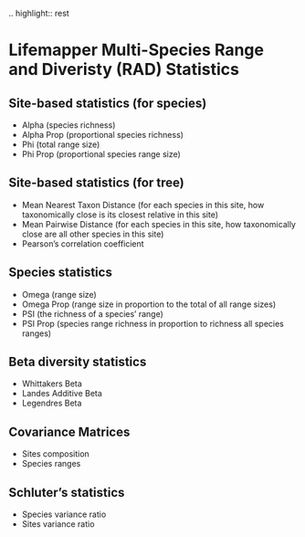 
.. highlight:: rest


Lifemapper Multi-Species Range and Diveristy (RAD) Statistics
=============================================================

Site-based statistics (for species)
-----------------------------------
* Alpha (species richness)
* Alpha Prop (proportional species richness)
* Phi (total range size)
* Phi Prop (proportional species range size)

Site-based statistics (for tree)
--------------------------------
* Mean Nearest Taxon Distance (for each species in this site, how taxonomically 
  close is its closest relative in this site)
* Mean Pairwise Distance (for each species in this site, how taxonomically 
  close are all other species in this site)
* Pearson’s correlation coefficient

Species statistics
------------------
* Omega (range size)
* Omega Prop (range size in proportion to the total of all range sizes)
* PSI (the richness of a species’ range)
* PSI Prop (species range richness in proportion to richness all species ranges)

Beta diversity statistics
-------------------------
* Whittakers Beta
* Landes Additive Beta
* Legendres Beta

Covariance Matrices
-------------------
* Sites composition
* Species ranges

Schluter’s statistics
---------------------
* Species variance ratio
* Sites variance ratio